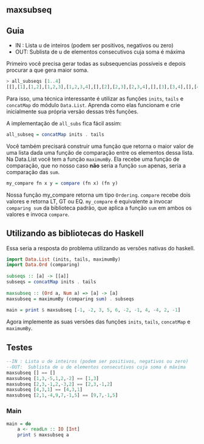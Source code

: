 ## maxsubseq
[](solver.hs)

## Guia
- IN : Lista u de inteiros (podem ser positivos, negativos ou zero)
- OUT: Sublista de u de elementos consecutivos cuja soma é máxima

Primeiro você precisa gerar todas as subsequencias possíveis e depois procurar a que gera maior soma.

```hs
> all_subseqs [1..4]
[[],[1],[1,2],[1,2,3],[1,2,3,4],[],[2],[2,3],[2,3,4],[],[3],[3,4],[],[4],[]]
```

Para isso, uma técnica interessante é utilizar as funções `inits`, `tails` e `concatMap` do módulo `Data.List`. Aprenda como elas funcionam e crie inicialmente sua própria versão dessas três funções.

A implementação de `all_subs` fica fácil assim:

```hs
all_subseq = concatMap inits . tails
```

Você também precisará construir uma função que retorna o maior valor de uma lista dada uma função de comparação entre os elementos dessa lista. Na Data.List você tem a função `maximumBy`. Ela recebe uma função de comparação, que no nosso caso **não** seria a função `sum` apenas, seria a comparação das `sum`.

```hs
my_compare fn x y = compare (fn x) (fn y)
```

Nossa função my_compare retorna um tipo `Ordering`. `compare` recebe dois valores e retorna LT, GT ou EQ. `my_compare` é equivalente a invocar `comparing sum` da biblioteca padrão, que aplica a função `sum` em ambos os valores e invoca `compare`.


## Utilizando as bibliotecas do Haskell
Essa seria a resposta do problema utilizando as versões nativas do haskell.

```hs
import Data.List (inits, tails, maximumBy)
import Data.Ord (comparing)
 
subseqs :: [a] -> [[a]]
subseqs = concatMap inits . tails
 
maxsubseq :: (Ord a, Num a) => [a] -> [a]
maxsubseq = maximumBy (comparing sum) . subseqs
 
main = print $ maxsubseq [-1, -2, 3, 5, 6, -2, -1, 4, -4, 2, -1]
```

Agora implemente as suas versões das funções `inits`, `tails`, `concatMap` e `maximumBy`.


## Testes

```hs
--IN : Lista u de inteiros (podem ser positivos, negativos ou zero)
--OUT:  Sublista de u de elementos consecutivos cuja soma é máxima
maxsubseq [] == []
maxsubseq [1,3,-5,1,2,-2] == [1,3]
maxsubseq [2,3,-1,2,-3,2] == [2,3,-1,2]
maxsubseq [4,3,1] == [4,3,1]
maxsubseq [2,1,-4,9,7,-1,5] == [9,7,-1,5]
```

<!--MAIN_BEGIN-->
### Main
```hs
main = do
    a <- readLn :: IO [Int]
    print $ maxsubseq a

```
<!--MAIN_END-->
